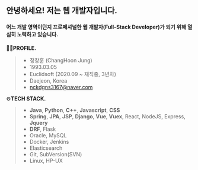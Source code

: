 ## 안녕하세요! 저는 웹 개발자입니다. 
#### **어느 개발 영역이던지 프로페셔널한 웹 개발자**(Full-Stack Developer)가 되기 위해 열심히 노력하고 있습니다.



🙋‍♂️**PROFILE.**

> - 정창훈 (ChangHoon Jung)
> - 1993.03.05
> - Euclidsoft (2020.09 ~ 재직중, 3년차)
> - Daejeon, Korea
> - nckdgns3167@naver.com

⚙**TECH STACK.**

> - **Java**, **Python**, **C++**, **Javascript**, **CSS**
> - **Spring**, **JPA**, **JSP**, **Django**, **Vue**, **Vuex**, React, NodeJS, Express, **Jquery**
> - **DRF**, Flask
> - Oracle, MySQL
> - Docker, Jenkins
> - Elasticsearch
> - Git, SubVersion(SVN)
> - Linux, HP-UX

